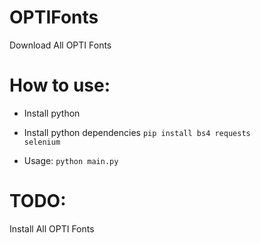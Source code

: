 # OPTIFonts
Download All OPTI Fonts

# How to use:
- Install python
- Install python dependencies
<code>pip install bs4 requests selenium</code>

- Usage:
<code>python main.py</code>

# TODO:
Install All OPTI Fonts

